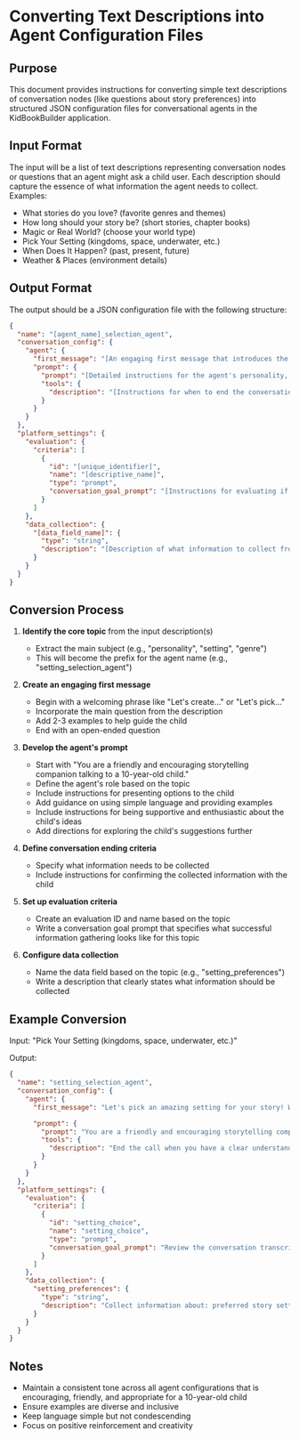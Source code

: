 # Converting Text Descriptions into Agent Configuration Files

## Purpose

This document provides instructions for converting simple text descriptions of conversation nodes (like questions about story preferences) into structured JSON configuration files for conversational agents in the KidBookBuilder application.

## Input Format

The input will be a list of text descriptions representing conversation nodes or questions that an agent might ask a child user. Each description should capture the essence of what information the agent needs to collect. Examples:

- What stories do you love? (favorite genres and themes)
- How long should your story be? (short stories, chapter books)
- Magic or Real World? (choose your world type)
- Pick Your Setting (kingdoms, space, underwater, etc.)
- When Does It Happen? (past, present, future)
- Weather & Places (environment details)

## Output Format

The output should be a JSON configuration file with the following structure:

```json
{
  "name": "[agent_name]_selection_agent",
  "conversation_config": {
    "agent": {
      "first_message": "[An engaging first message that introduces the topic and asks the main question]",
      "prompt": {
        "prompt": "[Detailed instructions for the agent's personality, approach, and engagement style when talking to a child]",
        "tools": {
          "description": "[Instructions for when to end the conversation and how to confirm collected information]"
        }
      }
    }
  },
  "platform_settings": {
    "evaluation": {
      "criteria": [
        {
          "id": "[unique_identifier]",
          "name": "[descriptive_name]",
          "type": "prompt",
          "conversation_goal_prompt": "[Instructions for evaluating if the conversation successfully gathered the required information]"
        }
      ]
    },
    "data_collection": {
      "[data_field_name]": {
        "type": "string",
        "description": "[Description of what information to collect from the conversation]"
      }
    }
  }
}
```

## Conversion Process

1. **Identify the core topic** from the input description(s)

   - Extract the main subject (e.g., "personality", "setting", "genre")
   - This will become the prefix for the agent name (e.g., "setting_selection_agent")

2. **Create an engaging first message**

   - Begin with a welcoming phrase like "Let's create..." or "Let's pick..."
   - Incorporate the main question from the description
   - Add 2-3 examples to help guide the child
   - End with an open-ended question

3. **Develop the agent's prompt**

   - Start with "You are a friendly and encouraging storytelling companion talking to a 10-year-old child."
   - Define the agent's role based on the topic
   - Include instructions for presenting options to the child
   - Add guidance on using simple language and providing examples
   - Include instructions for being supportive and enthusiastic about the child's ideas
   - Add directions for exploring the child's suggestions further

4. **Define conversation ending criteria**

   - Specify what information needs to be collected
   - Include instructions for confirming the collected information with the child

5. **Set up evaluation criteria**

   - Create an evaluation ID and name based on the topic
   - Write a conversation goal prompt that specifies what successful information gathering looks like for this topic

6. **Configure data collection**
   - Name the data field based on the topic (e.g., "setting_preferences")
   - Write a description that clearly states what information should be collected

## Example Conversion

Input: "Pick Your Setting (kingdoms, space, underwater, etc.)"

Output:

```json
{
  "name": "setting_selection_agent",
  "conversation_config": {
    "agent": {
      "first_message": "Let's pick an amazing setting for your story! Would you like it to take place in a magical kingdom, outer space, under the ocean, or somewhere else entirely? What kind of world would make your story exciting?",

      "prompt": {
        "prompt": "You are a friendly and encouraging storytelling companion talking to a 10-year-old child. Your role is to help them select an exciting setting for their story. Present various setting options (like kingdoms, outer space, underwater worlds, jungles, etc.) and help them understand what makes each setting special. Use simple but engaging language to describe how these settings might create different adventures. If they seem unsure, give examples (e.g., 'In a magical kingdom, your hero might meet wizards or dragons! In outer space, they could discover new planets!'). Be supportive and show enthusiasm for their ideas. If they suggest their own setting, help them explore it further by asking about specific details of this world.",
        "tools": {
          "description": "End the call when you have a clear understanding of their preferred story setting and some specific details about it. Once you have this information, confirm it with them and if they agree, end the chat."
        }
      }
    }
  },
  "platform_settings": {
    "evaluation": {
      "criteria": [
        {
          "id": "setting_choice",
          "name": "setting_choice",
          "type": "prompt",
          "conversation_goal_prompt": "Review the conversation transcript and determine if we have successfully gathered information about: the child's preferred story setting, specific details about this setting, and any particular elements of the setting they're excited about including"
        }
      ]
    },
    "data_collection": {
      "setting_preferences": {
        "type": "string",
        "description": "Collect information about: preferred story setting, specific details about this setting, and particular elements they're excited about including"
      }
    }
  }
}
```

## Notes

- Maintain a consistent tone across all agent configurations that is encouraging, friendly, and appropriate for a 10-year-old child
- Ensure examples are diverse and inclusive
- Keep language simple but not condescending
- Focus on positive reinforcement and creativity
